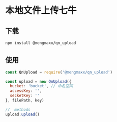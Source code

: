# 本地文件上传七牛

## 下载

```bash
npm install @mengmaxx/qn_upload

```

## 使用

```js
const QnUpload = require('@mengmaxx/qn_upload')

const upload = new QnUpload({
  bucket: 'bucket', // 命名空间
  accessKey: '',
  secketKey: ''
}, filePath, key)

//  methods
upload.upload()

```